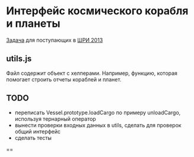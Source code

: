 # Интерфейс космического корабля и планеты

[Задача](https://github.com/yandex-shri/introtask-space) для поступающих в [ШРИ 2013](http://events.yandex.ru/events/shri/msk-2013/)

## utils.js
Файл содержит объект с хелперами. Например, функцию, которая помогает строить отчеты кораблей и планет.

## TODO
* переписать Vessel.prototype.loadCargo по примеру unloadCargo, используя тернарный оператор
* вынести проверки входных данных в utils, сделать для проверок общий интерфейс
* сделать тесты

==
